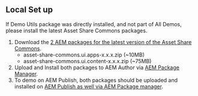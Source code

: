 ## Local Set up

<!--
### All Demos Set up

If Demo Utils was installed the via the All Demos package, then Asset Share Commons is also installed.

* [Go to the Asset Share Commons Demo sites](/sites.html/content/asset-share-commons/en)

### Standalone Set up
-->

If Demo Utils package was directly installed, and not part of All Demos, please install the latest Asset Share Commons packages.

1. Download the <a href="https://github.com/Adobe-Marketing-Cloud/asset-share-commons/releases/latest" target="_blank">2 AEM packages for the latest version of the Asset Share Commons</a>.
    * asset-share-commons.ui.apps-x.x.x.zip (~10MB)
    * asset-share-commons.ui.content-x.x.x.zip (~75MB)
2. Upload and Install both packages to AEM Author via <a href="/crx/packmgr/index.jsp" x-cq-linkchecker="skip" target="_blank">AEM Package Manager</a>.
3. To demo on AEM Publish, both packages should be uploaded and installed on <a href="http://localhost:4503/crx/packmgr/index.jsp" x-cq-linkchecker="skip" target="_blank">AEM Publish as well via AEM Package manager</a>.

